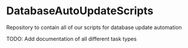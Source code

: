 # DatabaseAutoUpdateScripts
Repository to contain all of our scripts for database update automation

TODO: Add documentation of all different task types
